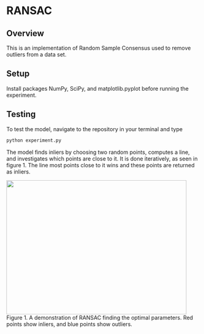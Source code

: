 # RANSAC

## Overview
This is an implementation of Random Sample Consensus used to remove outliers from a data set.

## Setup

Install packages NumPy, SciPy, and matplotlib.pyplot before running the experiment.

## Testing
To test the model, navigate to the repository in your terminal and type

```bash
python experiment.py
```

The model finds inliers by choosing two random points, computes a line, and investigates which points are close to it. It is done iteratively, as seen in figure 1. The line most points close to it wins and these points are returned as inliers.

<img src="https://media.giphy.com/media/HlKD5zj41UMUccs4zt/giphy.gif" width="470" height="350">
Figure 1. A demonstration of RANSAC finding the optimal parameters. Red points show inliers, and blue points show outliers. 
